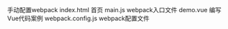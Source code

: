 
手动配置webpack
index.html  首页
main.js  webpack入口文件
demo.vue  编写Vue代码案例
webpack.config.js  webpack配置文件
